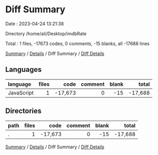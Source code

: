 # Diff Summary

Date : 2023-04-24 13:21:38

Directory /home/ali/Desktop/imdbRate

Total : 1 files,  -17673 codes, 0 comments, -15 blanks, all -17688 lines

[Summary](results.md) / [Details](details.md) / Diff Summary / [Diff Details](diff-details.md)

## Languages
| language | files | code | comment | blank | total |
| :--- | ---: | ---: | ---: | ---: | ---: |
| JavaScript | 1 | -17,673 | 0 | -15 | -17,688 |

## Directories
| path | files | code | comment | blank | total |
| :--- | ---: | ---: | ---: | ---: | ---: |
| . | 1 | -17,673 | 0 | -15 | -17,688 |

[Summary](results.md) / [Details](details.md) / Diff Summary / [Diff Details](diff-details.md)